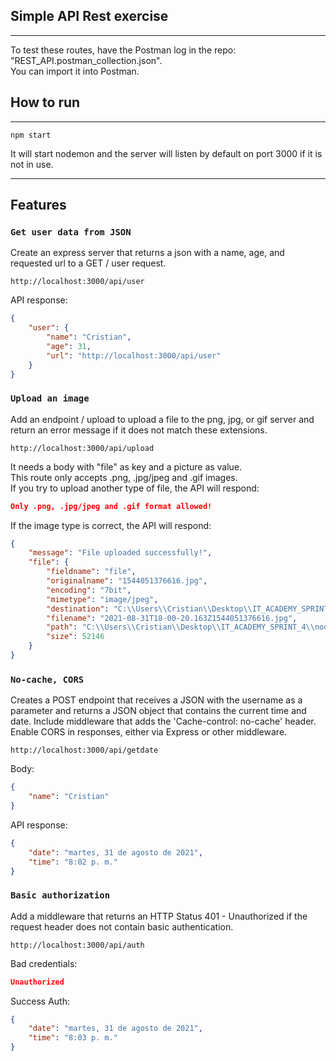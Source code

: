 ## **Simple API Rest exercise**
***
To test these routes, have the Postman log in the repo: "REST_API.postman_collection.json".  
You can import it into Postman.

## How to run
***
```
npm start 
```

It will start nodemon and the server will listen by default on port 3000 if it is not in use.
***

## Features

### `Get user data from JSON`
Create an express server that returns a json with a name, age, and requested url to a GET / user request.

```
http://localhost:3000/api/user
```

API response: 
```json
{
    "user": {
        "name": "Cristian",
        "age": 31,
        "url": "http://localhost:3000/api/user"
    }
}
```


### `Upload an image`
Add an endpoint / upload to upload a file to the png, jpg, or gif server and return an error message if it does not match these extensions.

```
http://localhost:3000/api/upload
```
It needs a body with "file" as key and a picture as value.  
This route only accepts .png, .jpg/jpeg and .gif images.  
If you try to upload another type of file, the API will respond:
```json
Only .png, .jpg/jpeg and .gif format allowed!
```

If the image type is correct, the API will respond:

```json
{
    "message": "File uploaded successfully!",
    "file": {
        "fieldname": "file",
        "originalname": "1544051376616.jpg",
        "encoding": "7bit",
        "mimetype": "image/jpeg",
        "destination": "C:\\Users\\Cristian\\Desktop\\IT_ACADEMY_SPRINT_4\\nodeInitialDemo\\app\\middlewares\\multer/../../public/uploads/",
        "filename": "2021-08-31T18-00-20.163Z1544051376616.jpg",
        "path": "C:\\Users\\Cristian\\Desktop\\IT_ACADEMY_SPRINT_4\\nodeInitialDemo\\app\\public\\uploads\\2021-08-31T18-00-20.163Z1544051376616.jpg",
        "size": 52146
    }
}
```
### `No-cache, CORS`
Creates a POST endpoint that receives a JSON with the username as a parameter and returns a JSON object that contains the current time and date. Include middleware that adds the 'Cache-control: no-cache' header. Enable CORS in responses, either via Express or other middleware.
```
http://localhost:3000/api/getdate
```
Body:
```json
{
    "name": "Cristian"
}
```
API response:
```json
{
    "date": "martes, 31 de agosto de 2021",
    "time": "8:02 p. m."
}
```

### `Basic authorization`
Add a middleware that returns an HTTP Status 401 - Unauthorized if the request header does not contain basic authentication.
```
http://localhost:3000/api/auth
```
Bad credentials:
```json
Unauthorized
```
Success Auth:
```json
{
    "date": "martes, 31 de agosto de 2021",
    "time": "8:03 p. m."
}
```